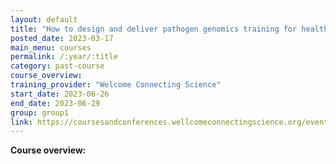 ```yaml
---
layout: default
title: "How to design and deliver pathogen genomics training for health and research professionals"
posted_date: 2023-03-17
main_menu: courses
permalink: /:year/:title
category: past-course
course_overview: 
training_provider: "Welcome Connecting Science"
start_date: 2023-06-26
end_date: 2023-06-29
group: group1
link: https://coursesandconferences.wellcomeconnectingscience.org/event/how-to-design-and-deliver-pathogen-genomics-training-for-health-and-research-professionals-20230626/
---
```

  
<!-- ### SARS-CoV-2 NGS bioinformatics course 2021 -->

<p align="left"><b >Course overview:</b></p>


